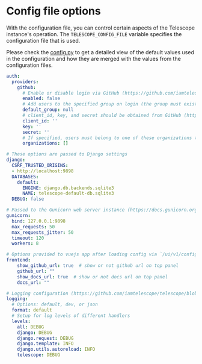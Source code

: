 # Config file options

With the configuration file, you can control certain aspects of the Telescope instance's operation.
The `TELESCOPE_CONFIG_FILE` variable specifies the configuration file that is used.

Please check the [config.py](https://github.com/iamtelescope/telescope/blob/main/backend/telescope/config.py) to get a detailed view of the default values used in the configuration and how they are merged with the values from the configuration files.

```yaml
auth:
  providers:
    github:
      # Enable or disable login via GitHub (https://github.com/iamtelescope/telescope/blob/main/backend/base/settings.py#L143-L154)
      enabled: false
      # Add users to the specified group on login (the group must exist)
      default_group: null
      # client_id, key, and secret should be obtained from GitHub (https://docs.allauth.org/en/dev/socialaccount/providers/github.html)
      client_id: ''
      key: ''
      secret: ''
      # If specified, users must belong to one of these organizations to log in.
      organizations: []

# These options are passed to Django settings
django:
  CSRF_TRUSTED_ORIGINS:
  - http://localhost:9898
  DATABASES:
    default:
      ENGINE: django.db.backends.sqlite3
      NAME: telescope-default-db.sqlite3
  DEBUG: false

# Passed to the Gunicorn web server instance (https://docs.gunicorn.org/en/latest/settings.html) (https://github.com/iamtelescope/telescope/blob/main/backend/app.py#L25)
gunicorn:
  bind: 127.0.0.1:9898
  max_requests: 50
  max_requests_jitter: 50
  timeout: 120
  workers: 8

# Options provided to vuejs app after loading config via `/ui/v1/config` handler
frontend:
    show_github_url: true  # show or not github url on top panel
    github_url: ""
    show_docs_url: true  # show or not docs url on top panel
    docs_url: ""

# Logging configuration (https://github.com/iamtelescope/telescope/blob/main/backend/telescope/log.py#L59)
logging:
  # Options: default, dev, or json
  format: default
  # Setup for log levels of different handlers
  levels:
    all: DEBUG
    django: DEBUG
    django.request: DEBUG
    django.template: INFO
    django.utils.autoreload: INFO
    telescope: DEBUG
```
